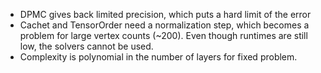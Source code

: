 
- DPMC gives back limited precision, which puts a hard limit of the error
- Cachet and TensorOrder need a normalization step, which becomes a problem for large vertex counts (~200). Even though runtimes are still low, the solvers cannot be used.
- Complexity is polynomial in the number of layers for fixed problem.
